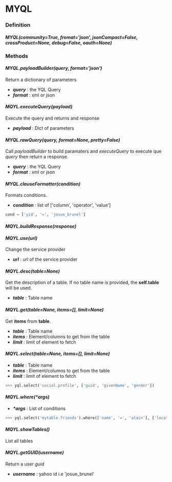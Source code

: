 MYQL
====

### **Definition**

#### *MYQL(community=True, fromat='json', jsonCompact=False, crossProduct=None, debug=False, oauth=None)*

### **Methods**

#### *MYQL.payloadBuilder(query, format='json')*

Return a dictionary of parameters

* ***query*** : the YQL Query
* ***format*** : xml or json

#### *MQYL.executeQuery(payload)*

Execute the query and returns and response

* ***payload*** : Dict of parameters


#### *MYQL.rawQuery(query, format=None, pretty=False)*

Call *payloadBuilder* to build paramaters and *executeQuery* to execute que *query* then return a response.

* ***query*** : the YQL Query
* ***format*** : xml or json

#### *MYQL.clauseFormatter(condition)*

Formats conditions. 

*  ***condition*** : list of ['column', 'operator', 'value']
```python
cond = ['yid', '=', 'josue_brunel']
```


#### *MQYL.buildResponse(response)*

#### *MQYL.use(url)*

 Change the service provider

* ***url*** : url of the service provider


#### *MQYL.desc(table=None)*

Get the description of a table.
If no table name is provided, the **self.table** will be used.

* ***table*** : Table name

#### *MQYL.get(table=None, items=[], limit=None)*

Get **items** from **table**.

* ***table*** : Table name
* ***items*** : Element/columns to get from the table
* ***limit*** : limit of element to fetch


#### *MQYL.select(table=None, items=[], limit=None)*

* ***table*** : Table name
* ***items*** : Element/columns to get from the table
* ***limit*** : limit of element to fetch

```python
>>> yql.select('social.profile', ['guid', 'givenName', 'gender'])
```

#### *MQYL.where(\*args)*

* ***\*args*** : List of conditions

```python
>>> yql.select('mytable.friends').where(['name', '=', 'alain'], ['location', '!=', 'paris'])
```

#### *MQYL.showTables()*

List all tables 

#### *MQYL.getGUID(username)*

Return a user *guid* 

* ***username*** : yahoo id i.e 'josue_brunel'